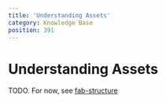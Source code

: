 ```yaml
---
title: 'Understanding Assets'
category: Knowledge Base
position: 391
---
```


# Understanding Assets

TODO. For now, see [fab-structure](./fab-structure)
